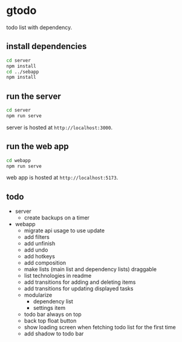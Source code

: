 # gtodo

todo list with dependency.

## install dependencies
```sh
cd server
npm install
cd ../sebapp
npm install
```

## run the server
```sh
cd server
npm run serve
```
server is hosted at `http://localhost:3000`.

## run the web app
```sh
cd webapp
npm run serve
```
web app is hosted at `http://localhost:5173`.

## todo
- server
  - create backups on a timer
- webapp
  - migrate api usage to use update
  - add filters
  - add unfinish
  - add undo
  - add hotkeys
  - add composition
  - make lists (main list and dependency lists) draggable
  - list technologies in readme
  - add transitions for adding and deleting items
  - add transitions for updating displayed tasks
  - modularize
    - dependency list
    - settings item
  - todo bar always on top
  - back top float button
  - show loading screen when fetching todo list for the first time
  - add shadow to todo bar
